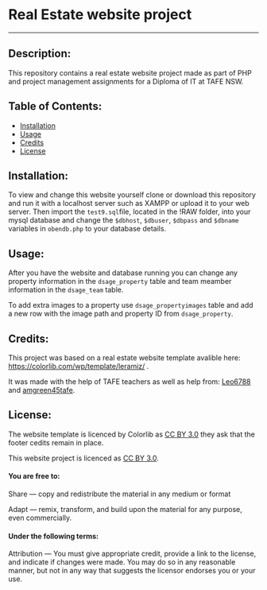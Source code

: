 # Real Estate website project
<hr>

## Description: 
This repository contains a real estate website project made as part of PHP and project management assignments for a  Diploma of IT at TAFE NSW.

## Table of Contents:
- [Installation](#installation)
- [Usage](#usage)
- [Credits](#credits)
- [License](#license)

## Installation: 
To view and change this website yourself clone or download this repository and run it with a localhost server such as XAMPP or upload it to your web server. 
Then import the `test9.sql`file, located in the !RAW folder, into your mysql database and change the `$dbhost`, `$dbuser`, `$dbpass` and `$dbname` variables in `obendb.php` to your database details. 

## Usage: 
After you have the website and database running you can change any property information in the `dsage_property` table and team meamber information in the `dsage_team` table.

To add extra images to a property use `dsage_propertyimages` table and add a new row with the image path and property ID from `dsage_property`.

## Credits: 
This project was based on a real estate website template avalible here: https://colorlib.com/wp/template/leramiz/ .

It was made with the help of TAFE teachers as well as help from: <a href="https://github.com/Leo6788">Leo6788</a> and <a href="https://github.com/amgreen45tafe">amgreen45tafe</a>.

## License:
The website template is licenced by Colorlib as <a href="https://creativecommons.org/licenses/by/3.0/">CC BY 3.0</a> they ask that the footer cedits remain in place.

This website project is licenced as <a href="https://creativecommons.org/licenses/by/3.0/">CC BY 3.0</a>. 
<h4>You are free to:</h4>

  Share — copy and redistribute the material in any medium or format
  
  Adapt — remix, transform, and build upon the material for any purpose, even commercially.

 <h4>Under the following terms:</h4>
 
  Attribution — You must give appropriate credit, provide a link to the license, and indicate if changes were made. You may do so in any  reasonable manner, but not in any way that suggests the licensor endorses you or your use.

